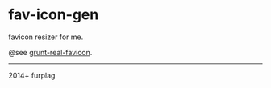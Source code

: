 fav-icon-gen
============

favicon resizer for me.

@see [grunt-real-favicon](http://realfavicongenerator.net/).
  
  
---
2014+ furplag
